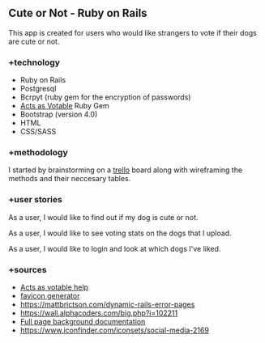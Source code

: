 ## Cute or Not - Ruby on Rails

This app is created for users who would like strangers to vote if their dogs are cute or not. 

### +technology
* Ruby on Rails
* Postgresql
* Bcrpyt (ruby gem for the encryption of passwords)
* [Acts as Votable](https://github.com/ryanto/acts_as_votable) Ruby Gem
* Bootstrap (version 4.0)
* HTML
* CSS/SASS

### +methodology 
I started by brainstorming on a [trello](https://trello.com/b/1zqOcRps/cute-or-not-dogs) board along with wireframing the methods and their neccesary tables.  

### +user stories
As a user, I would like to find out if my dog is cute or not. 

As a user, I would like to see voting stats on the dogs that I upload. 

As a user, I would like to login and look at which dogs I've liked.

### +sources
* [Acts as votable help](https://masteruby.github.io/weekly-rails/2014/08/05/how-to-add-voting-to-rails-app.html#.WpRXlRPwbOQ)
* [favicon generator](https://www.favicon-generator.org/)
* https://mattbrictson.com/dynamic-rails-error-pages
* https://wall.alphacoders.com/big.php?i=102211
* [Full page background documentation](https://css-tricks.com/perfect-full-page-background-image/)
* https://www.iconfinder.com/iconsets/social-media-2169